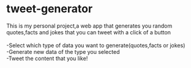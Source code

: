 # tweet-generator
This is my personal project,a web app that generates you random quotes,facts and jokes that you can tweet with a click of a button <br />
<br />
-Select which type of data you want to generate(quotes,facts or jokes) <br />
-Generate new data of the type you selected <br />
-Tweet the content that you like! <br />
